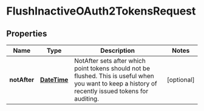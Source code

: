 
# FlushInactiveOAuth2TokensRequest

## Properties
Name | Type | Description | Notes
------------ | ------------- | ------------- | -------------
**notAfter** | [**DateTime**](DateTime.md) | NotAfter sets after which point tokens should not be flushed. This is useful when you want to keep a history of recently issued tokens for auditing. |  [optional]



